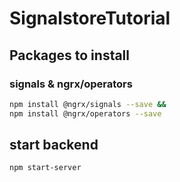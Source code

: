 # SignalstoreTutorial

## Packages to install

### signals & ngrx/operators

````bash
npm install @ngrx/signals --save &&
npm install @ngrx/operators --save
````

## start backend

````bash
npm start-server
````
